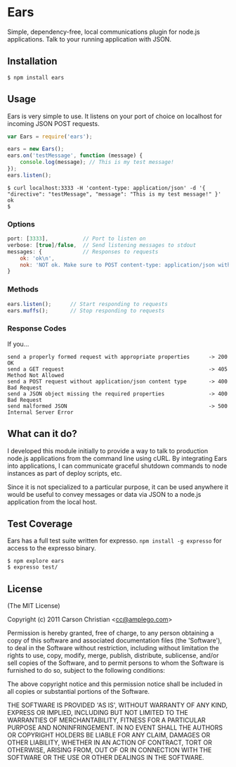 # Ears

Simple, dependency-free, local communications plugin for node.js applications. Talk to your running application with JSON.

## Installation

	$ npm install ears

## Usage

Ears is very simple to use. It listens on your port of choice on localhost for incoming JSON POST requests.

````javascript
var Ears = require('ears');

ears = new Ears();
ears.on('testMessage', function (message) {
	console.log(message); // This is my test message!
});
ears.listen();
````

	$ curl localhost:3333 -H 'content-type: application/json' -d '{ "directive": "testMessage", "message": "This is my test message!" }'
	ok
	$

### Options

````javascript
port: [3333],			// Port to listen on
verbose: [true]/false,	// Send listening messages to stdout
messages: {				// Responses to requests
	ok: 'ok\n',
	nok: 'NOT ok. Make sure to POST content-type: application/json with a "directive" and a "message".\n'
}
````

### Methods

````javascript
ears.listen();		// Start responding to requests
ears.muffs();		// Stop responding to requests
````

### Response Codes

If you...

	send a properly formed request with appropriate properties		-> 200 OK
	send a GET request												-> 405 Method Not Allowed
	send a POST request without application/json content type		-> 400 Bad Request
	send a JSON object missing the required properties				-> 400 Bad Request
	send malformed JSON												-> 500 Internal Server Error

## What can it do?

I developed this module initially to provide a way to talk to production node.js applications from the command line
using cURL. By integrating Ears into applications, I can communicate graceful shutdown commands to node instances
as part of deploy scripts, etc.

Since it is not specialized to a particular purpose, it can be used anywhere it would be useful to convey messages or data
via JSON to a node.js application from the local host.

## Test Coverage

Ears has a full test suite written for expresso. `npm install -g expresso` for access to the expresso binary.

	$ npm explore ears
	$ expresso test/

## License 

(The MIT License)

Copyright (c) 2011 Carson Christian &lt;cc@amplego.com&gt;

Permission is hereby granted, free of charge, to any person obtaining
a copy of this software and associated documentation files (the
'Software'), to deal in the Software without restriction, including
without limitation the rights to use, copy, modify, merge, publish,
distribute, sublicense, and/or sell copies of the Software, and to
permit persons to whom the Software is furnished to do so, subject to
the following conditions:

The above copyright notice and this permission notice shall be
included in all copies or substantial portions of the Software.

THE SOFTWARE IS PROVIDED 'AS IS', WITHOUT WARRANTY OF ANY KIND,
EXPRESS OR IMPLIED, INCLUDING BUT NOT LIMITED TO THE WARRANTIES OF
MERCHANTABILITY, FITNESS FOR A PARTICULAR PURPOSE AND NONINFRINGEMENT.
IN NO EVENT SHALL THE AUTHORS OR COPYRIGHT HOLDERS BE LIABLE FOR ANY
CLAIM, DAMAGES OR OTHER LIABILITY, WHETHER IN AN ACTION OF CONTRACT,
TORT OR OTHERWISE, ARISING FROM, OUT OF OR IN CONNECTION WITH THE
SOFTWARE OR THE USE OR OTHER DEALINGS IN THE SOFTWARE.